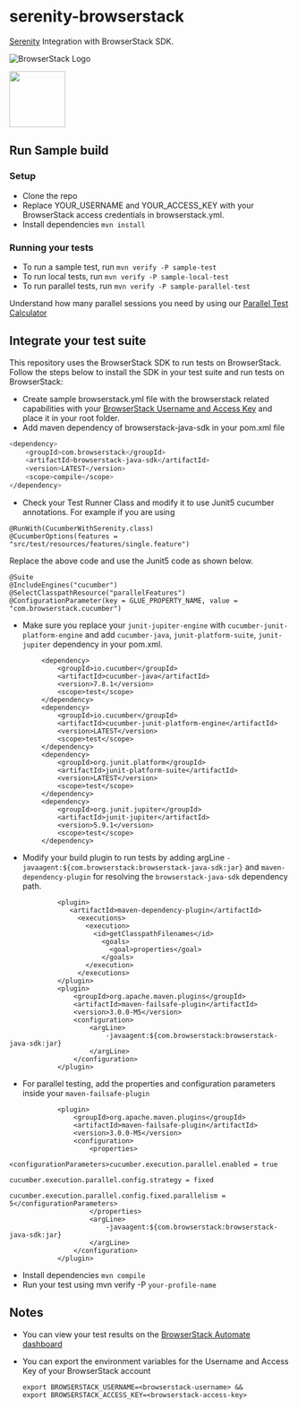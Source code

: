 # serenity-browserstack

[Serenity](http://www.thucydides.info/docs/serenity/) Integration with BrowserStack SDK.

![BrowserStack Logo](https://d98b8t1nnulk5.cloudfront.net/production/images/layout/logo-header.png?1469004780)

<img src="http://www.thucydides.info/docs/serenity/images/serenity-logo.png" height = "100">

## Run Sample build
### Setup
* Clone the repo
* Replace YOUR_USERNAME and YOUR_ACCESS_KEY with your BrowserStack access credentials in browserstack.yml.
* Install dependencies `mvn install`

### Running your tests
- To run a sample test, run `mvn verify -P sample-test`
- To run local tests, run `mvn verify -P sample-local-test`
- To run parallel tests, run `mvn verify -P sample-parallel-test`

 Understand how many parallel sessions you need by using our [Parallel Test Calculator](https://www.browserstack.com/automate/parallel-calculator?ref=github)

## Integrate your test suite
This repository uses the BrowserStack SDK to run tests on BrowserStack. Follow the steps below to install the SDK in your test suite and run tests on BrowserStack:

* Create sample browserstack.yml file with the browserstack related capabilities with your [BrowserStack Username and Access Key](https://www.browserstack.com/accounts/settings) and place it in your root folder.
* Add maven dependency of browserstack-java-sdk in your pom.xml file
```sh
<dependency>
    <groupId>com.browserstack</groupId>
    <artifactId>browserstack-java-sdk</artifactId>
    <version>LATEST</version>
    <scope>compile</scope>
</dependency>
```
* Check your Test Runner Class and modify it to use Junit5 cucumber annotations. 
For example if you are using 
```
@RunWith(CucumberWithSerenity.class)
@CucumberOptions(features = "src/test/resources/features/single.feature")
```
Replace the above code and use the Junit5 code as shown below.
```
@Suite
@IncludeEngines("cucumber")
@SelectClasspathResource("parallelFeatures")
@ConfigurationParameter(key = GLUE_PROPERTY_NAME, value = "com.browserstack.cucumber")
```
* Make sure you replace your `junit-jupiter-engine` with `cucumber-junit-platform-engine` and add `cucumber-java`, `junit-platform-suite`, `junit-jupiter`  dependency in your pom.xml.
```
        <dependency>
            <groupId>io.cucumber</groupId>
            <artifactId>cucumber-java</artifactId>
            <version>7.8.1</version>
            <scope>test</scope>
        </dependency>
        <dependency>
            <groupId>io.cucumber</groupId>
            <artifactId>cucumber-junit-platform-engine</artifactId>
            <version>LATEST</version>
            <scope>test</scope>
        </dependency>
        <dependency>
            <groupId>org.junit.platform</groupId>
            <artifactId>junit-platform-suite</artifactId>
            <version>LATEST</version>
            <scope>test</scope>
        </dependency>
        <dependency>
            <groupId>org.junit.jupiter</groupId>
            <artifactId>junit-jupiter</artifactId>
            <version>5.9.1</version>
            <scope>test</scope>
        </dependency>
```
* Modify your build plugin to run tests by adding argLine `-javaagent:${com.browserstack:browserstack-java-sdk:jar}` and `maven-dependency-plugin` for resolving the `browserstack-java-sdk` dependency path.
```
            <plugin>
               <artifactId>maven-dependency-plugin</artifactId>
                 <executions>
                   <execution>
                     <id>getClasspathFilenames</id>
                       <goals>
                         <goal>properties</goal>
                       </goals>
                   </execution>
                 </executions>
            </plugin>
            <plugin>
                <groupId>org.apache.maven.plugins</groupId>
                <artifactId>maven-failsafe-plugin</artifactId>
                <version>3.0.0-M5</version>
                <configuration>
                    <argLine>
                        -javaagent:${com.browserstack:browserstack-java-sdk:jar}
                    </argLine>
                </configuration>
            </plugin>
```
* For parallel testing, add the properties and configuration parameters inside your `maven-failsafe-plugin`
```
            <plugin>
                <groupId>org.apache.maven.plugins</groupId>
                <artifactId>maven-failsafe-plugin</artifactId>
                <version>3.0.0-M5</version>
                <configuration>
                    <properties>
                        <configurationParameters>cucumber.execution.parallel.enabled = true
                            cucumber.execution.parallel.config.strategy = fixed
                            cucumber.execution.parallel.config.fixed.parallelism = 5</configurationParameters>
                    </properties>
                    <argLine>
                        -javaagent:${com.browserstack:browserstack-java-sdk:jar}
                    </argLine>
                </configuration>
            </plugin>
```
* Install dependencies `mvn compile`
* Run your test using mvn verify -P `your-profile-name`

## Notes
* You can view your test results on the [BrowserStack Automate dashboard](https://www.browserstack.com/automate)
* You can export the environment variables for the Username and Access Key of your BrowserStack account
  
  ```
  export BROWSERSTACK_USERNAME=<browserstack-username> &&
  export BROWSERSTACK_ACCESS_KEY=<browserstack-access-key>
  ```
